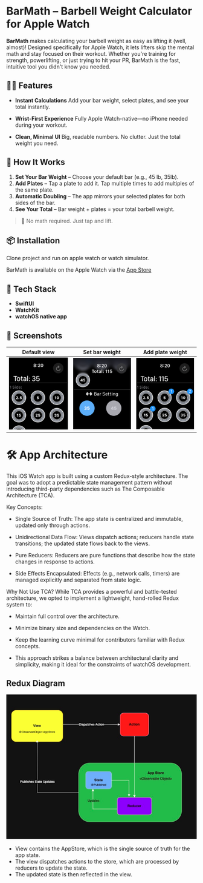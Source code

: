 # BarMath – Barbell Weight Calculator for Apple Watch

**BarMath** makes calculating your barbell weight as easy as lifting it (well, almost)! Designed specifically for Apple Watch, it lets lifters skip the mental math and stay focused on their workout. Whether you're training for strength, powerlifting, or just trying to hit your PR, BarMath is the fast, intuitive tool you didn't know you needed.

## 🏋️‍♂️ Features

* **Instant Calculations**
  Add your bar weight, select plates, and see your total instantly.

* **Wrist-First Experience**
  Fully Apple Watch-native—no iPhone needed during your workout.

* **Clean, Minimal UI**
  Big, readable numbers. No clutter. Just the total weight you need.

## 📲 How It Works

1. **Set Your Bar Weight** – Choose your default bar (e.g., 45 lb, 35lb).
2. **Add Plates** – Tap a plate to add it. Tap multiple times to add multiples of the same plate.
3. **Automatic Doubling** – The app mirrors your selected plates for both sides of the bar.
4. **See Your Total** – Bar weight + plates = your total barbell weight.

> 🧠 No math required. Just tap and lift.

## 📦 Installation

Clone project and run on apple watch or watch simulator.

BarMath is available on the Apple Watch via the [App Store](https://apps.apple.com/us/app/barmath/id6737529139)

## 🧰 Tech Stack

* **SwiftUI**
* **WatchKit**
* **watchOS native app**

## 📸 Screenshots

| Default view | Set bar weight | Add plate weight |
|----------|----------|----------|
| ![BarMath Screenshot](images/Default.png)  | ![BarMath Screenshot](images/barset.png) | ![BarMath Screenshot](images/badge.png) |


# 🛠️ App Architecture

This iOS Watch app is built using a custom Redux-style architecture. The goal was to adopt a predictable state management pattern without introducing third-party dependencies such as The Composable Architecture (TCA).

Key Concepts:
* Single Source of Truth: The app state is centralized and immutable, updated only through actions.

* Unidirectional Data Flow: Views dispatch actions; reducers handle state transitions; the updated state flows back to the views.

* Pure Reducers: Reducers are pure functions that describe how the state changes in response to actions.

* Side Effects Encapsulated: Effects (e.g., network calls, timers) are managed explicitly and separated from state logic.

Why Not Use TCA?
While TCA provides a powerful and battle-tested architecture, we opted to implement a lightweight, hand-rolled Redux system to:

* Maintain full control over the architecture.

* Minimize binary size and dependencies on the Watch.

* Keep the learning curve minimal for contributors familiar with Redux concepts.

* This approach strikes a balance between architectural clarity and simplicity, making it ideal for the constraints of watchOS development.

## Redux Diagram

![Redux Diagram](images/ReduxDiagram.jpg)

* View contains the AppStore, which is the single source of truth for the app state. 
* The view dispatches actions to the store, which are processed by reducers to update the state. 
* The updated state is then reflected in the view.
